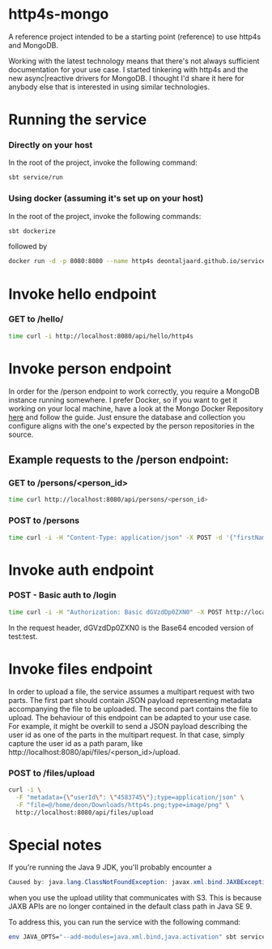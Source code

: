 # http4s-mongo
A reference project intended to be a starting point (reference) to use http4s and MongoDB.

Working with the latest technology means that there's not always sufficient documentation for your use case. I started tinkering with http4s and the new async|reactive drivers for MongoDB. I thought I'd share it here for anybody else that is interested in using similar technologies.

# Running the service
### Directly on your host
In the root of the project, invoke the following command:
```bash
sbt service/run
```

### Using docker (assuming it's set up on your host)
In the root of the project, invoke the following commands:
```bash
sbt dockerize
```
followed by
```bash
docker run -d -p 8080:8080 --name http4s deontaljaard.github.io/service
```

# Invoke hello endpoint
### GET to /hello/<name>
```bash
time curl -i http://localhost:8080/api/hello/http4s
```
# Invoke person endpoint
In order for the /person endpoint to work correctly, you require a MongoDB instance running somewhere. I prefer Docker, so if you want to get it working on your local machine, have a look at the Mongo Docker Repository [here](https://hub.docker.com/_/mongo/) and follow the guide. Just ensure the database and collection you configure aligns with the one's expected by the person repositories in the source.

## Example requests to the /person endpoint:
### GET to /persons/<person_id>
```bash
time curl http://localhost:8080/api/persons/<person_id>
```

### POST to /persons
```bash
time curl -i -H "Content-Type: application/json" -X POST -d '{"firstName":"Frodo", "lastName":"Baggins"}' http://localhost:8080/api/persons
```

# Invoke auth endpoint
### POST - Basic auth to /login
```bash
time curl -i -H "Authorization: Basic dGVzdDp0ZXN0" -X POST http://localhost:8080/api/login
```
In the request header, dGVzdDp0ZXN0 is the Base64 encoded version of test:test.

# Invoke files endpoint
In order to upload a file, the service assumes a multipart request with two parts. The first part should contain JSON payload representing metadata accompanying the file to be uploaded. The second part contains the file to upload. The behaviour of this endpoint can be adapted to your use case. For example, it might be overkill to send a JSON payload describing the user id as one of the parts in the multipart request. In that case, simply capture the user id as a path param, like http://localhost:8080/api/files/<person_id>/upload.
### POST to /files/upload
```bash
curl -i \
  -F "metadata={\"userId\": \"4583745\"};type=application/json" \
  -F "file=@/home/deon/Downloads/http4s.png;type=image/png" \
  http://localhost:8080/api/files/upload
```

# Special notes
If you're running the Java 9 JDK, you'll probably encounter a
```java
Caused by: java.lang.ClassNotFoundException: javax.xml.bind.JAXBException
```
when you use the upload utility that communicates with S3. This is because JAXB APIs are no longer contained in the default class path in Java SE 9.

To address this, you can run the service with the following command:
```bash
env JAVA_OPTS="--add-modules=java.xml.bind,java.activation" sbt service/run
```